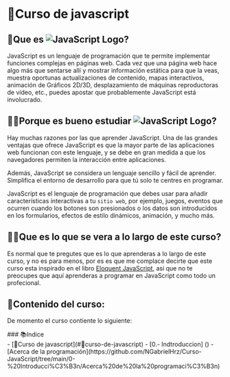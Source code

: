 # 📖Curso de javascript

## 🤔Que es ![JavaScript Logo](https://img.shields.io/badge/JavaScript-F7DF1E?style=flat&logo=javascript&logoColor=white)?
JavaScript es un lenguaje de programación que te permite implementar funciones complejas en páginas web. Cada vez que una página web hace algo más que sentarse allí y mostrar información estática para que la veas, muestra oportunas actualizaciones de contenido, mapas interactivos, animación de Gráficos 2D/3D, desplazamiento de máquinas reproductoras de vídeo, etc., puedes apostar que probablemente JavaScript está involucrado.

## 🤷‍♂️Porque es bueno estudiar ![JavaScript Logo](https://img.shields.io/badge/JavaScript-F7DF1E?style=flat&logo=javascript&logoColor=white)?
Hay muchas razones por las que aprender JavaScript. Una de las grandes ventajas que ofrece JavaScript es que la mayor parte de las aplicaciones web funcionan con este lenguaje, y se debe en gran medida a que los navegadores permiten la interacción entre aplicaciones.

Además, JavaScript se considera un lenguaje sencillo y fácil de aprender. Simplifica el entorno de desarrollo para que tú solo te centres en programar.

JavaScript es el lenguaje de programación que debes usar para añadir características interactivas a tu `sitio web`, por ejemplo, juegos, eventos que ocurren cuando los botones son presionados o los datos son introducidos en los formularios, efectos de estilo dinámicos, animación, y mucho más.
## 🧑‍💻Que es lo que se vera a lo largo de este curso?
Es normal que te pregutes que es lo que aprenderas a lo largo de este curso, y no es para menos, por es es que me complace decirte que este curso esta inspirado en el libro [Eloquent JavaScript](https://eloquentjs-es.thedojo.mx/Eloquent_JavaScript.pdf), asi que no te preocupes que aquí aprenderas a programar en JavaScript como todo un profecional.
## 📁Contenido del curso:
De momento el curso contiente lo siguiente:
<div aling="center">
### 📚Indice
</div>
- [📖Curso de javascript](#📖curso-de-javascript)
  - [0.- Indtroduccion] ()
    - [Acerca de la programación](https://github.com/NGabrielHrz/Curso-JavaScript/tree/main/0-%20Introducci%C3%B3n/Acerca%20de%20la%20programaci%C3%B3n)